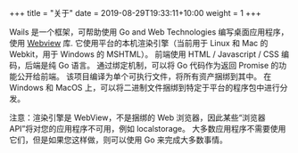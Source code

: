+++
title = "关于"
date = 2019-08-29T19:33:11+10:00
weight = 1
+++

Wails 是一个框架，可帮助使用 Go and Web Technologies 编写桌面应用程序， 使用 [Webview](https://github.com/zserge/webview) 库. 它使用平台的本机渲染引擎（当前用于 Linux 和 Mac 的 Webkit，用于 Windows 的 MSHTML）。 前端使用 HTML / Javascript / CSS 编码，后端是纯 Go 语言。 通过绑定机制，可以将 Go 代码作为返回 Promise 的功能公开给前端。 该项目编译为单个可执行文件，将所有资产捆绑到其中。 在 Windows 和 MacOS 上，可以将二进制文件捆绑到特定于平台的程序包中进行分发。

注意：渲染引擎是 WebView，不是捆绑的 Web 浏览器，因此某些“浏览器 API”将对您的应用程序不可用，例如 localstorage。 大多数应用程序不需要使用它们，但是如果您这样做，则可以使用 Go 来完成大多数事情。
